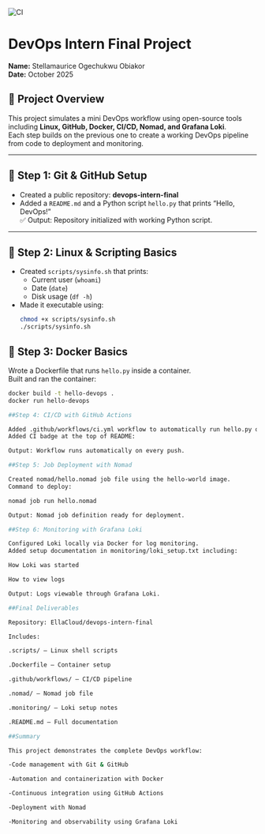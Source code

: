 ![CI](https://github.com/EllaCloud/devops-intern-final/actions/workflows/ci.yml/badge.svg)
# DevOps Intern Final Project


**Name:** Stellamaurice Ogechukwu Obiakor  
**Date:** October 2025  

## 📘 Project Overview
This project simulates a mini DevOps workflow using open-source tools including **Linux, GitHub, Docker, CI/CD, Nomad, and Grafana Loki**.  
Each step builds on the previous one to create a working DevOps pipeline from code to deployment and monitoring.

---

## 🧩 Step 1: Git & GitHub Setup
- Created a public repository: **devops-intern-final**
- Added a `README.md` and a Python script `hello.py` that prints “Hello, DevOps!”  
✅ Output: Repository initialized with working Python script.

---

## 🐧 Step 2: Linux & Scripting Basics
- Created `scripts/sysinfo.sh` that prints:
  - Current user (`whoami`)
  - Date (`date`)
  - Disk usage (`df -h`)
- Made it executable using:
  ```bash
  chmod +x scripts/sysinfo.sh
  ./scripts/sysinfo.sh


## 🐳 Step 3: Docker Basics
Wrote a Dockerfile that runs `hello.py` inside a container.  
Built and ran the container:

```bash
docker build -t hello-devops .
docker run hello-devops

##Step 4: CI/CD with GitHub Actions

Added .github/workflows/ci.yml workflow to automatically run hello.py on every push.
Added CI badge at the top of README:

Output: Workflow runs automatically on every push.

##Step 5: Job Deployment with Nomad

Created nomad/hello.nomad job file using the hello-world image.
Command to deploy:

nomad job run hello.nomad

Output: Nomad job definition ready for deployment.

##Step 6: Monitoring with Grafana Loki

Configured Loki locally via Docker for log monitoring.
Added setup documentation in monitoring/loki_setup.txt including:

How Loki was started

How to view logs

Output: Logs viewable through Grafana Loki.

##Final Deliverables

Repository: EllaCloud/devops-intern-final

Includes:

.scripts/ – Linux shell scripts

.Dockerfile – Container setup

.github/workflows/ – CI/CD pipeline

.nomad/ – Nomad job file

.monitoring/ – Loki setup notes

.README.md – Full documentation

##Summary

This project demonstrates the complete DevOps workflow:

-Code management with Git & GitHub

-Automation and containerization with Docker

-Continuous integration using GitHub Actions

-Deployment with Nomad

-Monitoring and observability using Grafana Loki
